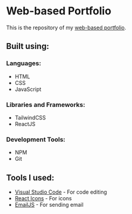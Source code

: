 # Web-based Portfolio

This is the repository of my <a href="https://jmgadot.herokuapp.com/">web-based portfolio</a>.

## Built using:

### Languages:
<ul>
    <li>HTML</li>
    <li>CSS</li>
    <li>JavaScript</li>
</ul>

### Libraries and Frameworks:
<ul>
    <li>TailwindCSS</li>
    <li>ReactJS</li>
</ul>

### Development Tools:
<ul>
    <li>NPM</li>
    <li>Git</li>
</ul>

## Tools I used:

<ul>
    <li> <a href="https://code.visualstudio.com/">Visual Studio Code</a> - For code editing</li>
    <li> <a href="https://react-icons.github.io/react-icons/">React Icons</a> - For icons</li>
    <li> <a href="https://www.emailjs.com/">EmailJS</a> - For sending email</li>
</ul>